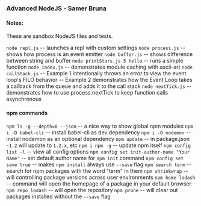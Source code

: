 ### Advanced NodeJS - Samer Bruna

#### Notes:

These are sandbox NodeJS files and tests.

`node repl.js` -- launches a repl with custom settings
`node process.js` -- shows how process is an event emitter
`node buffer.js` -- shows difference between string and buffer
`node printStars.js 5 hello` -- runs a simple function
`node index.js` -- demonstrates module caching with ascii-art
`node callStack.js` 
  -- Example 1 intentionally throws an error to view the event loop's FILO behavior
  -- Example 2 demonstrates how the Event Loop takes a callback from the queue and adds it to the call stack
`node nextTick.js` -- demonstrates how to use process.nextTick to keep function calls asynchronous

#### npm commands

`npm ls -g --depth=0 --json` -- a nice way to show global npm modules
`npm i -D babel-cli` -- install babel-cli as dev dependency
`npm i -O nodemon` -- install nodemon as an optional dependency
`npm update` -- in package.json `~1.2` will update to `1.2.x`, etc
`npm i npm -g` -- update npm itself
`npm config list -l` -- view all config options
`npm config set init-author-name "Your Name"` -- set default author name for `npm init` command
`npm config set save true` -- makes `npm install` always use `--save` flag
`npm search term` -- search for npm packages with the word "term" in them
`npm shrinkwrap` -- will controlling package versions across user environments
`npm home lodash` -- command will open the homepage of a package in your default browser
`npm repo lodash` -- will open the repository
`npm prune` -- will clear out packages installed without the `--save` flag
